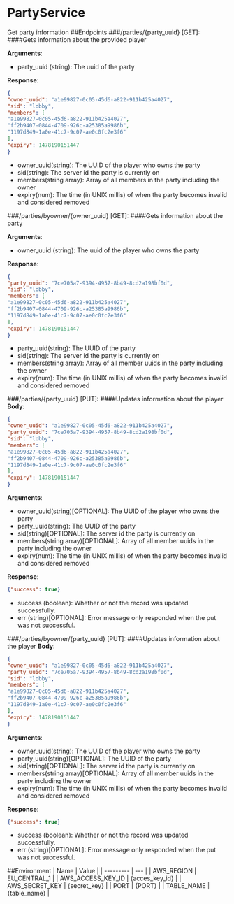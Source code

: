 # PartyService
Get party information
##Endpoints
###/parties/{party_uuid} [GET]:
####Gets information about the provided player

**Arguments**:
- party_uuid (string): The uuid of the party

**Response**: 
```json
{
"owner_uuid": "a1e99827-0c05-45d6-a822-911b425a4027",
"sid": "lobby",
"members": [
"a1e99827-0c05-45d6-a822-911b425a4027",
"ff2b9407-0844-4709-926c-a25385a9986b",
"1197d849-1a0e-41c7-9c07-ae0c0fc2e3f6"
], 
"expiry": 1478190151447
}
```
- owner_uuid(string): The UUID of the player who owns the party
- sid(string): The server id the party is currently on
- members(string array): Array of all members in the party including the owner
- expiry(num): The time (in UNIX millis) of when the party becomes invalid and considered removed

###/parties/byowner/{owner_uuid} [GET]:
####Gets information about the party

**Arguments**:
- owner_uuid (string): The uuid of the player who owns the party

**Response**: 
```json
{
"party_uuid": "7ce705a7-9394-4957-8b49-8cd2a198bf0d",
"sid": "lobby",
"members": [
"a1e99827-0c05-45d6-a822-911b425a4027",
"ff2b9407-0844-4709-926c-a25385a9986b",
"1197d849-1a0e-41c7-9c07-ae0c0fc2e3f6"
], 
"expiry": 1478190151447
}
```
- party_uuid(string): The UUID of the party
- sid(string): The server id the party is currently on
- members(string array): Array of all member uuids in the party including the owner
- expiry(num): The time (in UNIX millis) of when the party becomes invalid and considered removed

###/parties/{party_uuid} [PUT]:
####Updates information about the player
**Body**:
```json
{
"owner_uuid": "a1e99827-0c05-45d6-a822-911b425a4027",
"party_uuid": "7ce705a7-9394-4957-8b49-8cd2a198bf0d",
"sid": "lobby",
"members": [
"a1e99827-0c05-45d6-a822-911b425a4027",
"ff2b9407-0844-4709-926c-a25385a9986b",
"1197d849-1a0e-41c7-9c07-ae0c0fc2e3f6"
], 
"expiry": 1478190151447
}
```

**Arguments**:
- owner_uuid(string)[OPTIONAL]: The UUID of the player who owns the party
- party_uuid(string): The UUID of the party
- sid(string)[OPTIONAL]: The server id the party is currently on
- members(string array)[OPTIONAL]: Array of all member uuids in the party including the owner
- expiry(num): The time (in UNIX millis) of when the party becomes invalid and considered removed

**Response**: 
```json
{"success": true}
```
- success (boolean): Whether or not the record was updated successfully.
- err (string)[OPTIONAL]: Error message only responded when the put was not successful.

###/parties/byowner/{party_uuid} [PUT]:
####Updates information about the player
**Body**:
```json
{
"owner_uuid": "a1e99827-0c05-45d6-a822-911b425a4027",
"party_uuid": "7ce705a7-9394-4957-8b49-8cd2a198bf0d",
"sid": "lobby",
"members": [
"a1e99827-0c05-45d6-a822-911b425a4027",
"ff2b9407-0844-4709-926c-a25385a9986b",
"1197d849-1a0e-41c7-9c07-ae0c0fc2e3f6"
], 
"expiry": 1478190151447
}
```

**Arguments**:
- owner_uuid(string): The UUID of the player who owns the party
- party_uuid(string)[OPTIONAL]: The UUID of the party
- sid(string)[OPTIONAL]: The server id the party is currently on
- members(string array)[OPTIONAL]: Array of all member uuids in the party including the owner
- expiry(num): The time (in UNIX millis) of when the party becomes invalid and considered removed

**Response**: 
```json
{"success": true}
```
- success (boolean): Whether or not the record was updated successfully.
- err (string)[OPTIONAL]: Error message only responded when the put was not successful.

##Environment
| Name | Value |
| --------- | --- |
| AWS_REGION | EU_CENTRAL_1 |
| AWS_ACCESS_KEY_ID	| {acces_key_id} |
| AWS_SECRET_KEY	| {secret_key} |
| PORT	| {PORT} |
| TABLE_NAME | {table_name} |
